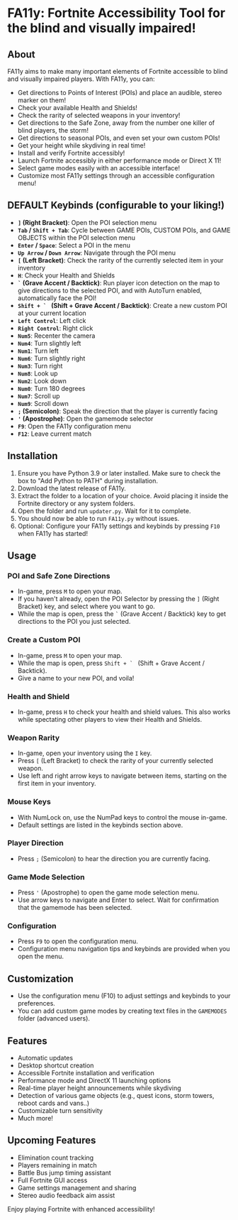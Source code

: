 # FA11y: Fortnite Accessibility Tool for the blind and visually impaired!

## About
FA11y aims to make many important elements of Fortnite accessible to blind and visually impaired players. With FA11y, you can:

- Get directions to Points of Interest (POIs) and place an audible, stereo marker on them!
- Check your available Health and Shields!
- Check the rarity of selected weapons in your inventory!
- Get directions to the Safe Zone, away from the number one killer of blind players, the storm!
- Get directions to seasonal POIs, and even set your own custom POIs!
- Get your height while skydiving in real time!
- Install and verify Fortnite accessibly!
- Launch Fortnite accessibly in either performance mode or Direct X 11!
- Select game modes easily with an accessible interface!
- Customize most FA11y settings through an accessible configuration menu!

## DEFAULT Keybinds (configurable to your liking!)

- **`]` (Right Bracket)**: Open the POI selection menu
- **`Tab` / `Shift + Tab`**: Cycle between GAME POIs, CUSTOM POIs, and GAME OBJECTS within the POI selection menu
- **`Enter` / `Space`**: Select a POI in the menu
- **`Up Arrow` / `Down Arrow`**: Navigate through the POI menu
- **`[` (Left Bracket)**: Check the rarity of the currently selected item in your inventory
- **`H`**: Check your Health and Shields
- **`` ` `` (Grave Accent / Backtick)**: Run player icon detection on the map to give directions to the selected POI, and with AutoTurn enabled, automatically face the POI!
- **``Shift + ` `` (Shift + Grave Accent / Backtick)**: Create a new custom POI at your current location
- **`Left Control`**: Left click
- **`Right Control`**: Right click
- **`Num5`**: Recenter the camera
- **`Num4`**: Turn slightly left
- **`Num1`**: Turn left
- **`Num6`**: Turn slightly right
- **`Num3`**: Turn right
- **`Num8`**: Look up
- **`Num2`**: Look down
- **`Num0`**: Turn 180 degrees
- **`Num7`**: Scroll up
- **`Num9`**: Scroll down
- **`;` (Semicolon)**: Speak the direction that the player is currently facing
- **`'` (Apostrophe)**: Open the gamemode selector
- **`F9`**: Open the FA11y configuration menu
- **`F12`**: Leave current match

## Installation
1. Ensure you have Python 3.9 or later installed. Make sure to check the box to "Add Python to PATH" during installation.
2. Download the latest release of FA11y.
3. Extract the folder to a location of your choice. Avoid placing it inside the Fortnite directory or any system folders.
4. Open the folder and run `updater.py`. Wait for it to complete.
5. You should now be able to run `FA11y.py` without issues.
6. Optional: Configure your FA11y settings and keybinds by pressing `F10` when FA11y has started!

## Usage

### POI and Safe Zone Directions
- In-game, press `M` to open your map.
- If you haven't already, open the POI Selector by pressing the `]` (Right Bracket) key, and select where you want to go.
- While the map is open, press the `` ` `` (Grave Accent / Backtick) key to get directions to the POI you just selected.

### Create a Custom POI
- In-game, press `M` to open your map.
- While the map is open, press ``Shift + ` `` (Shift + Grave Accent / Backtick).
- Give a name to your new POI, and voila!

### Health and Shield
- In-game, press `H` to check your health and shield values. This also works while spectating other players to view their Health and Shields.

### Weapon Rarity
- In-game, open your inventory using the `I` key.
- Press `[` (Left Bracket) to check the rarity of your currently selected weapon.
- Use left and right arrow keys to navigate between items, starting on the first item in your inventory.

### Mouse Keys
- With NumLock on, use the NumPad keys to control the mouse in-game.
- Default settings are listed in the keybinds section above.

### Player Direction
- Press `;` (Semicolon) to hear the direction you are currently facing.

### Game Mode Selection
- Press `'` (Apostrophe) to open the game mode selection menu.
- Use arrow keys to navigate and Enter to select. Wait for confirmation that the gamemode has been selected.

### Configuration
- Press `F9` to open the configuration menu.
- Configuration menu navigation tips and keybinds are provided when you open the menu.

## Customization
- Use the configuration menu (F10) to adjust settings and keybinds to your preferences.
- You can add custom game modes by creating text files in the `GAMEMODES` folder (advanced users).

## Features
- Automatic updates
- Desktop shortcut creation
- Accessible Fortnite installation and verification
- Performance mode and DirectX 11 launching options
- Real-time player height announcements while skydiving
- Detection of various game objects (e.g., quest icons, storm towers, reboot cards and vans..)
- Customizable turn sensitivity
- Much more!

## Upcoming Features
- Elimination count tracking
- Players remaining in match
- Battle Bus jump timing assistant
- Full Fortnite GUI access
- Game settings management and sharing
- Stereo audio feedback aim assist

Enjoy playing Fortnite with enhanced accessibility!
